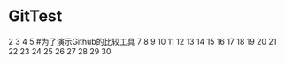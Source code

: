 # GitTest
2
3
4
5
#为了演示Github的比较工具
7
8
9
10
11
12
13
14
15
16
17
18
19
20
21
22
23
24
25
26
27
28
29
30

